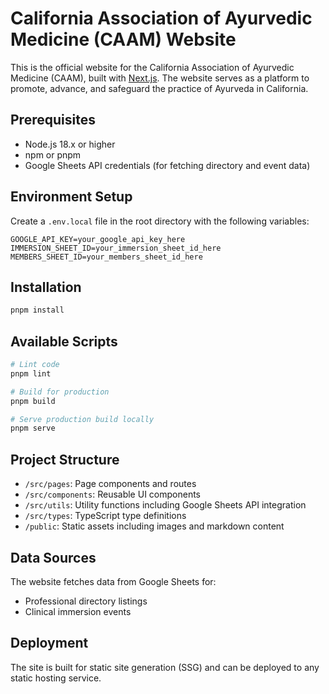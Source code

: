 # California Association of Ayurvedic Medicine (CAAM) Website

This is the official website for the California Association of Ayurvedic Medicine (CAAM), built with [Next.js](https://nextjs.org). The website serves as a platform to promote, advance, and safeguard the practice of Ayurveda in California.

## Prerequisites

- Node.js 18.x or higher
- npm or pnpm
- Google Sheets API credentials (for fetching directory and event data)

## Environment Setup

Create a `.env.local` file in the root directory with the following variables:

```
GOOGLE_API_KEY=your_google_api_key_here
IMMERSION_SHEET_ID=your_immersion_sheet_id_here
MEMBERS_SHEET_ID=your_members_sheet_id_here
```

## Installation

```bash
pnpm install
```

## Available Scripts

```bash
# Lint code
pnpm lint

# Build for production
pnpm build

# Serve production build locally
pnpm serve
```

## Project Structure

- `/src/pages`: Page components and routes
- `/src/components`: Reusable UI components
- `/src/utils`: Utility functions including Google Sheets API integration
- `/src/types`: TypeScript type definitions
- `/public`: Static assets including images and markdown content

## Data Sources

The website fetches data from Google Sheets for:
- Professional directory listings
- Clinical immersion events

## Deployment

The site is built for static site generation (SSG) and can be deployed to any static hosting service.
